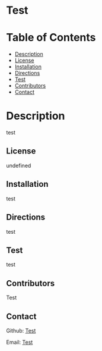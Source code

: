 # Test

# Table of Contents

- [Description](#description)
- [License](#license)
- [Installation](#installation)
- [Directions](#directions)
- [Test](#test)
- [Contributors](#contributors)
- [Contact](#Contact)

# Description

test

## License

undefined

## Installation

test

## Directions

test

## Test

test

## Contributors

Test

## Contact

Github: [Test](https://github.com/Test)

Email: [Test](mailto:Test)

